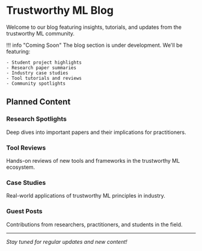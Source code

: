 # Trustworthy ML Blog

Welcome to our blog featuring insights, tutorials, and updates from the trustworthy ML community.

!!! info "Coming Soon"
    The blog section is under development. We'll be featuring:
    
    - Student project highlights
    - Research paper summaries  
    - Industry case studies
    - Tool tutorials and reviews
    - Community spotlights

## Planned Content

### Research Spotlights
Deep dives into important papers and their implications for practitioners.

### Tool Reviews
Hands-on reviews of new tools and frameworks in the trustworthy ML ecosystem.

### Case Studies
Real-world applications of trustworthy ML principles in industry.

### Guest Posts
Contributions from researchers, practitioners, and students in the field.

---

*Stay tuned for regular updates and new content!*